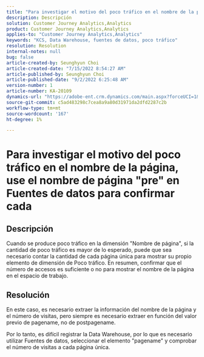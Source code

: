```yaml
---
title: "Para investigar el motivo del poco tráfico en el nombre de la página, utilice el nombre de página \"pre\" en las fuentes de datos para confirmar cada una de las exclusiones"
description: Descripción
solution: Customer Journey Analytics,Analytics
product: Customer Journey Analytics,Analytics
applies-to: "Customer Journey Analytics,Analytics"
keywords: "KCS, Data Warehouse, fuentes de datos, poco tráfico"
resolution: Resolution
internal-notes: null
bug: false
article-created-by: Seunghyun Choi
article-created-date: "7/15/2022 8:54:27 AM"
article-published-by: Seunghyun Choi
article-published-date: "9/2/2022 6:25:48 AM"
version-number: 1
article-number: KA-20109
dynamics-url: "https://adobe-ent.crm.dynamics.com/main.aspx?forceUCI=1&pagetype=entityrecord&etn=knowledgearticle&id=2fba16b6-1b04-ed11-82e4-00224809fcfe"
source-git-commit: c5ad483298c7cea8a9a80d31971da2dfd2287c2b
workflow-type: tm+mt
source-wordcount: '167'
ht-degree: 1%

---
```


# Para investigar el motivo del poco tráfico en el nombre de la página, use el nombre de página &quot;pre&quot; en Fuentes de datos para confirmar cada

## Descripción

Cuando se produce poco tráfico en la dimensión &quot;Nombre de página&quot;, si la cantidad de poco tráfico es mayor de lo esperado, puede que sea necesario contar la cantidad de cada página única para mostrar su propio elemento de dimensión de Poco tráfico. En resumen, confirmar que el número de accesos es suficiente o no para mostrar el nombre de la página en el espacio de trabajo. 

## Resolución


En este caso, es necesario extraer la información del nombre de la página y el número de visitas, pero siempre es necesario extraer en función del valor previo de pagename, no de postpagename.

Por lo tanto, es difícil registrar la Data Warehouse, por lo que es necesario utilizar Fuentes de datos, seleccionar el elemento &quot;pagename&quot; y comprobar el número de visitas a cada página única.
